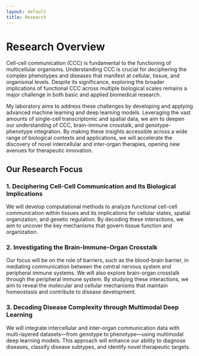 ```yaml
---
layout: default
title: Research
---
```


# Research Overview

Cell-cell communication (CCC) is fundamental to the functioning of multicellular organisms. Understanding CCC is crucial for deciphering the complex phenotypes and diseases that manifest at cellular, tissue, and organismal levels. Despite its significance, exploring the broader implications of functional CCC across multiple biological scales remains a major challenge in both basic and applied biomedical research.

My laboratory aims to address these challenges by developing and applying advanced machine learning and deep learning models. Leveraging the vast amounts of single-cell transcriptomic and spatial data, we aim to deepen our understanding of CCC, brain-immune crosstalk, and genotype-phenotype integration. By making these insights accessible across a wide range of biological contexts and applications, we will accelerate the discovery of novel intercellular and inter-organ therapies, opening new avenues for therapeutic innovation.

## Our Research Focus

### 1. Deciphering Cell-Cell Communication and Its Biological Implications

<!--![Research Image](assets/images/research1.jpg)-->

We will develop computational methods to analyze functional cell-cell communication within tissues and its implications for cellular states, spatial organization, and genetic regulation. By decoding these interactions, we aim to uncover the key mechanisms that govern tissue function and organization.

### 2. Investigating the Brain-Immune-Organ Crosstalk

<!--![Research Image](assets/images/research2.jpg)-->

Our focus will be on the role of barriers, such as the blood-brain barrier, in mediating communication between the central nervous system and peripheral immune systems. We will also explore brain-organ crosstalk through the peripheral immune system. By studying these interactions, we aim to reveal the molecular and cellular mechanisms that maintain homeostasis and contribute to disease development.

### 3. Decoding Disease Complexity through Multimodal Deep Learning

<!--![Research Image](assets/images/research3.jpg)-->

We will integrate intercellular and inter-organ communication data with multi-layered datasets—from genotype to phenotype—using multimodal deep learning models. This approach will enhance our ability to diagnose diseases, classify disease subtypes, and identify novel therapeutic targets.

<!--## Funding

Our research is generously supported by grants from:
- National Institutes of Health (NIH)
- National Science Foundation (NSF)
- American Cancer Society
- Howard Hughes Medical Institute (HHMI)
- Department of Energy (DOE)-->
